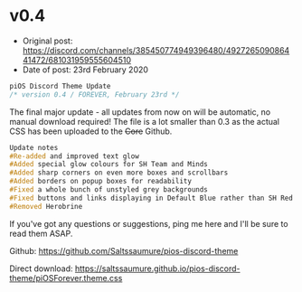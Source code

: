 # v0.4

- Original post: https://discord.com/channels/385450774949396480/492726509086441472/681031959555604510
- Date of post: 23rd February 2020

```css
piOS Discord Theme Update
/* version 0.4 / FOREVER, February 23rd */
```

The final major update - all updates from now on will be automatic, no manual download required! The file is a lot smaller than 0.3 as the actual CSS has been uploaded to the ~~Core~~ Github.

```css
Update notes
#Re-added and improved text glow
#Added special glow colours for SH Team and Minds
#Added sharp corners on even more boxes and scrollbars
#Added borders on popup boxes for readability
#Fixed a whole bunch of unstyled grey backgrounds
#Fixed buttons and links displaying in Default Blue rather than SH Red
#Removed Herobrine
```

If you've got any questions or suggestions, ping me here and I'll be sure to read them ASAP.

Github: https://github.com/Saltssaumure/pios-discord-theme

Direct download: https://saltssaumure.github.io/pios-discord-theme/piOSForever.theme.css